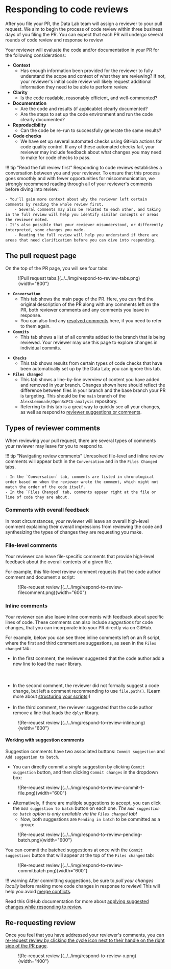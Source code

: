 # Responding to code reviews

After you file your PR, the Data Lab team will assign a reviewer to your pull request.
We aim to begin the process of code review within three business days of you filing the PR.
You can expect that each PR will undergo several rounds of code review and response to review

Your reviewer will evaluate the code and/or documentation in your PR for the following considerations:

- **Context**
    - Has enough information been provided for the reviewer to fully understand the scope and context of what they are reviewing?
    If not, your reviewer's initial code review will likely request additional information they need to be able to perform review.
- **Clarity**
    - Is the code readable, reasonably efficient, and well-commented?
- **Documentation**
    - Are the code and results (if applicable) clearly documented?
    - Are the steps to set up the code environment and run the code clearly documented?
- **Reproducibility**
    - Can the code be re-run to successfully generate the same results?
- **Code checks**
    - We have set up several automated checks using GitHub actions for code quality control.
    If any of these automated checks fail, your reviewer may include feedback about what changes you may need to make for code checks to pass.

!!! tip "Read the full review first"
    Responding to code reviews establishes a conversation between you and your reviewer.
    To ensure that this process goes smoothly and with fewer opportunities for miscommunication, we strongly recommend reading through all of your reviewer's comments before diving into review:

    - You'll gain more context about why the reviewer left certain comments by reading the whole review first.
        - Several comments may also be related to each other, and taking in the full review will help you identify similar concepts or areas the reviewer noted.
    - It's also possible that your reviewer misunderstood, or differently interpreted, some changes you made.
        - Reading the full review will help you understand if there are areas that need clarification before you can dive into responding.

## The pull request page

On the top of the PR page, you will see four tabs:

<figure markdown="span">
    ![Pull request tabs.](../../img/respond-to-review-tabs.png){width="800"}
</figure>

<div class="grid" markdown>


- **`Conversation`**
    - This tab shows the main page of the PR.
    Here, you can find the original description of the PR along with any comments left on the PR, both reviewer comments and any comments you leave in response.
    - You can also find any [resolved comments](https://docs.github.com/en/pull-requests/collaborating-with-pull-requests/reviewing-changes-in-pull-requests/commenting-on-a-pull-request#resolving-conversations) here, if you need to refer to them again.
- **`Commits`**
    - This tab shows a list of all commits added to the branch that is being reviewed.
    Your reviewer may use this page to explore changes in individual commits.

<!-- comment to force two grid columns -->

- **`Checks`**
    - This tab shows results from certain types of code checks that have been automatically set up by the Data Lab; you can ignore this tab.
- **`Files changed`**
    - This tab shows a line-by-line overview of content you have added and removed in your branch.
    Changes shown here should reflect the difference between files in your branch and the base branch your PR is targeting. 
This should be the `main` branch of the `AlexsLemonade/OpenScPCA-analysis` repository. 
    - Referring to this tab is a great way to quickly see all your changes, as well as respond to [reviewer suggestions or comments](#inline-comments).

</div>

## Types of reviewer comments

When reviewing your pull request, there are several types of comments your reviewer may leave for you to respond to.
<!-- Please refer to [our documentation on example reviews](STUB_LINK example reviews). -->


!!! tip "Navigating review comments"
    Unresolved file-level and inline review comments will appear both in the `Conversation` and in the `Files Changed` tabs.

    - In the `Conversation` tab, comments are listed in chronological order based on when the reviewer wrote the comment, which might not match the order of the code itself.
    - In the `Files Changed` tab, comments appear right at the file or line of code they are about.


### Comments with overall feedback

In most circumstances, your reviewer will leave an overall high-level comment explaining their overall impressions from reviewing the code and synthesizing the types of changes they are requesting you make.

### File-level comments

Your reviewer can leave file-specific comments that provide high-level feedback about the overall contents of a given file.

For example, this file-level review comment requests that the code author comment and document a script:

<figure markdown="span">
    ![Re-request review.](../../img/respond-to-review-filecomment.png){width="600"}
</figure>


### Inline comments

Your reviewer can also leave inline comments with feedback about specific lines of code.
These comments can also include _suggestions_ for code changes, that you can incorporate into your PR directly via on GitHub.

For example, below you can see three inline comments left on an R script, where the first and third comment are suggestions, as seen in the `Files changed` tab:

<div class="grid" markdown>

<!-- Note that I've used <br> to make the bullets line up with the associated comment in the image -->

- In the first comment, the reviewer suggested that the code author add a new line to load the `readr` library.<br><br><br><br>
- In the second comment, the reviewer did not formally suggest a code change, but left a comment recommending to use `file.path()`.
(Learn more about [structuring your scripts](../analysis-modules/script-structure.md)!)<br><br>
- In the third comment, the reviewer suggested that the code author remove a line that loads the `dplyr` library.


<figure markdown="span">
    ![Re-request review.](../../img/respond-to-review-inline.png){width="600"}
</figure>

</div>

#### Working with suggestion comments

Suggestion comments have two associated buttons: `Commit suggestion` and `Add suggestion to batch`.

- You can directly commit a _single_ suggestion by clicking `Commit suggestion` button, and then clicking `Commit changes` in the dropdown box:
<figure markdown="span">
    ![Re-request review.](../../img/respond-to-review-commit-1-file.png){width="600"}
</figure>

- Alternatively, if there are multiple suggestions to accept, you can click the `Add suggestion to batch` button on each one.
_The `Add suggestion to batch` option is only available via the `Files changed` tab!_
    - Now, both suggestions are `Pending in batch` to be committed as a group:
<figure markdown="span">
    ![Re-request review.](../../img/respond-to-review-pending-batch.png){width="600"}
</figure>

You can commit the batched suggestions at once with the `Commit suggestions` button that will appear at the top of the `Files changed` tab:

<figure markdown="span">
    ![Re-request review.](../../img/respond-to-review-commitbatch.png){width="600"}
</figure>

!!! warning
    After committing suggestions, be sure to _pull your changes locally_ before making more code changes in response to review!
    This will help you avoid [merge conflicts](../creating-pull-requests/resolve-merge-conflicts.md).


Read this GitHub documentation for more about [applying suggested changes while responding to review](https://docs.github.com/en/pull-requests/collaborating-with-pull-requests/reviewing-changes-in-pull-requests/incorporating-feedback-in-your-pull-request).


## Re-requesting review

Once you feel that you have addressed your reviewer's comments, you can [re-request review by clicking the cycle icon next to their handle on the right side of the PR page](https://docs.github.com/en/pull-requests/collaborating-with-pull-requests/reviewing-changes-in-pull-requests/incorporating-feedback-in-your-pull-request#re-requesting-a-review).

<figure markdown="span">
    ![Re-request review.](../../img/respond-to-review-x.png){width="400"}
</figure>

